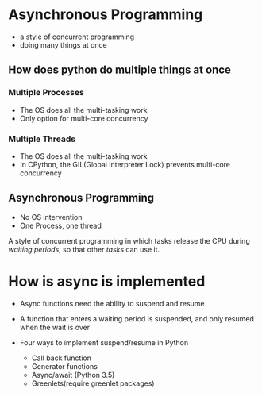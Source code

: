 Asynchronous Programming
========================

-   a style of concurrent programming
-   doing many things at once

How does python do multiple things at once
------------------------------------------

### Multiple Processes

-   The OS does all the multi-tasking work
-   Only option for multi-core concurrency

### Multiple Threads

-   The OS does all the multi-tasking work
-   In CPython, the GIL(Global Interpreter Lock) prevents multi-core
    concurrency

Asynchronous Programming
------------------------

-   No OS intervention
-   One Process, one thread

A style of concurrent programming in which tasks release the CPU during
*waiting periods*, so that other *tasks* can use it.

How is async is implemented
===========================

-   Async functions need the ability to suspend and resume

-   A function that enters a waiting period is suspended, and only
    resumed when the wait is over

-   Four ways to implement suspend/resume in Python

    -   Call back function
    -   Generator functions
    -   Async/await (Python 3.5)
    -   Greenlets(require greenlet packages)
